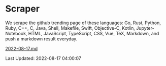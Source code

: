 # Scraper

We scrape the github trending page of these languages: Go, Rust, Python, Ruby, C++, C, Java, Shell, Makefile, Swift, Objective-C, Kotlin, Jupyter-Notebook, HTML, JavaScript, TypeScript, CSS, Vue, TeX, Markdown, and push a markdown result everyday.

[2022-08-17.md](https://github.com/yangwenmai/github-trending-backup/blob/master/2022-08-17.md)

Last Updated: 2022-08-17 04:00:07